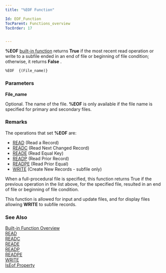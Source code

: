 ```yaml
---
title: "%EOF Function"

Id: EOF_Function
TocParent: Functions_overview
TocOrder: 17


---
```


<span style="FONT-WEIGHT: bold">%EOF</span> [built-in function](Functions_overview.html) returns **True** if the most recent read operation or write to a subfile ended in an end of file or beginning of file condition; otherwise, it returns **False** . 

```
%EOF  {(File_name)}
```

### Parameters

**File_name** 

Optional.  The name of the file. **%EOF**  is only
                available if the file name is specified for primary and secondary files.


### Remarks
The operations that set **%EOF** are:

- [READ](READ.html) (Read a Record)
- [READC](READC.html) (Read Next Changed Record)
- [READE](READE.html) (Read Equal Key)
- [READP](READP.html) (Read Prior Record)
- [READPE](READPE.html) (Read Prior Equal)
- [WRITE](WRITE.html) (Create New Records - subfile only)

When a full-procedural file is specified, this function returns True if the previous operation in the list above, for the specified file, resulted in an end of file or beginning of file condition. 

This function is allowed for input and update files, and for display files allowing **WRITE** to subfile records. 

### See Also
[Built-in Function Overview](Functions_overview.html)
        <br />
        [READ](READ.html)
        <br />
        [READC](READC.html)
        <br />
        [READE](READE.html)
        <br />
        [READP](READP.html)
        <br />
        [READPE](READPE.html)
        <br />
        [WRITE](WRITE.html)
        <br />
        [IsEof Property](IsEofPropertyDbFileClass.html)

